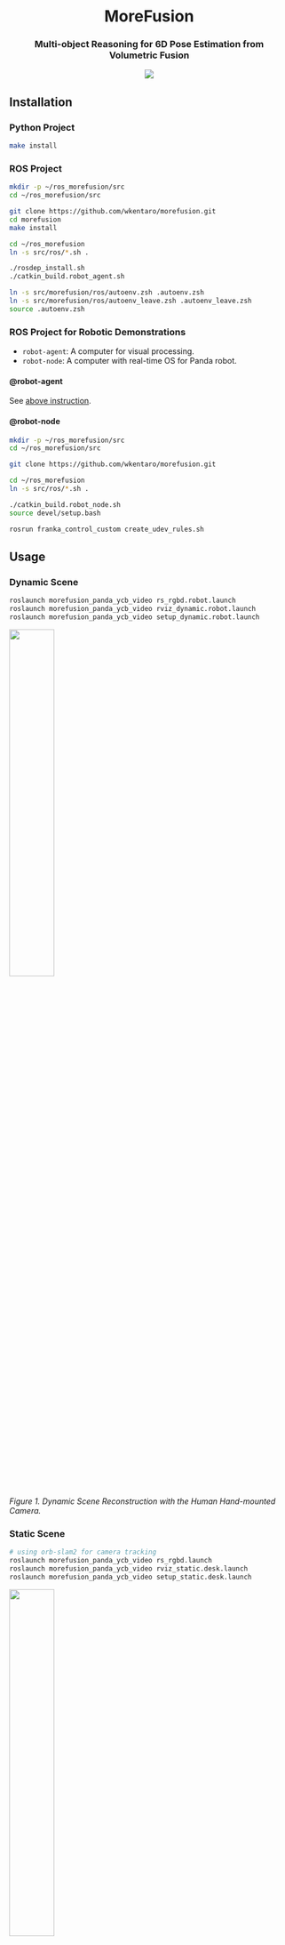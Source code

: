 <h1 align="center">
  MoreFusion
</h1>

<h3 align="center">
  Multi-object Reasoning for 6D Pose Estimation from Volumetric Fusion
</h3>

<div align="center">
  <a href="https://github.com/wkentaro/morefusion/actions">
    <img src="https://github.com/wkentaro/morefusion/workflows/CI/badge.svg">
  </a>
</div>


## Installation

### Python Project

```bash
make install
```

### ROS Project

```bash
mkdir -p ~/ros_morefusion/src
cd ~/ros_morefusion/src

git clone https://github.com/wkentaro/morefusion.git
cd morefusion
make install

cd ~/ros_morefusion
ln -s src/ros/*.sh .

./rosdep_install.sh
./catkin_build.robot_agent.sh

ln -s src/morefusion/ros/autoenv.zsh .autoenv.zsh
ln -s src/morefusion/ros/autoenv_leave.zsh .autoenv_leave.zsh
source .autoenv.zsh
```

### ROS Project for Robotic Demonstrations

- `robot-agent`: A computer for visual processing.
- `robot-node`: A computer with real-time OS for Panda robot.

#### @robot-agent

See <a href="#ros-project">above instruction</a>.

#### @robot-node

```bash
mkdir -p ~/ros_morefusion/src
cd ~/ros_morefusion/src

git clone https://github.com/wkentaro/morefusion.git

cd ~/ros_morefusion
ln -s src/ros/*.sh .

./catkin_build.robot_node.sh
source devel/setup.bash

rosrun franka_control_custom create_udev_rules.sh
```

## Usage

### Dynamic Scene

```bash
roslaunch morefusion_panda_ycb_video rs_rgbd.robot.launch
roslaunch morefusion_panda_ycb_video rviz_dynamic.robot.launch
roslaunch morefusion_panda_ycb_video setup_dynamic.robot.launch
```

<div>
  <img src="https://drive.google.com/uc?id=1E3aqKf9TdSWDjL8rsbAe_oq_jEOQ5RbE" width="40%" />
  <br/>
  <i>Figure 1. Dynamic Scene Reconstruction with the Human Hand-mounted Camera.</i>
</div>

### Static Scene

```bash
# using orb-slam2 for camera tracking
roslaunch morefusion_panda_ycb_video rs_rgbd.launch
roslaunch morefusion_panda_ycb_video rviz_static.desk.launch
roslaunch morefusion_panda_ycb_video setup_static.desk.launch
```

<div>
  <img src="https://drive.google.com/uc?id=1s9gQguthVAQTacO6PaGQw4kOQrdlucri" width="40%" />
  <br/>
  <i>Figure 2. Static Scene Reconstruction with the Human Hand-mounted Camera.</i>
</div>

```bash
# using robotic kinematics for camera tracking
roslaunch morefusion_panda_ycb_video rs_rgbd.robot.launch
roslaunch morefusion_panda_ycb_video rviz_static.robot.launch
roslaunch morefusion_panda_ycb_video setup_static.robot.launch
```

<div>
  <img src="https://drive.google.com/uc?id=1BbjWZPTZhoqbsH4OlzIghOO0VZhG69mK" width="40%" />
  <br/>
  <i>Figure 3. Static Scene Reconstruction with the Robotic Hand-mounted Camera.</i>
</div>

### Robotic Pick-and-Place

```bash
robot-agent $ sudo ntpdata 0.uk.pool.ntp.org  # for time synchronization
robot-node  $ sudo ntpdata 0.uk.pool.ntp.org  # for time synchronization

robot-node  $ roscore

robot-agent $ roslaunch morefusion_panda panda.launch

robot-node  $ roslaunch morefusion_panda_ycb_video rs_rgbd.robot.launch
robot-node  $ roslaunch morefusion_panda_ycb_video rviz_static.launch
robot-node  $ roslaunch morefusion_panda_ycb_video setup_static.robot.launch TARGET:=2
robot-node  $ rosrun morefusion_panda_ycb_video robot_demo_node.py
>>> ri.run()
```

<div>
  <img src="https://drive.google.com/uc?id=1JeIlT2yyhruR5DreFbI9htP8N4X4fP10" width="30%" />
  <img src="https://drive.google.com/uc?id=1vO0k7NS0iRkzGhcmGHBpqe8sp7_i-n0a" width="30%" />
  <img src="https://drive.google.com/uc?id=1aj657Z8_T4JR4ceEh0laiP88ggBllYPK" width="30%" />
  <br/>
  <i>Figure 4. Targetted Object Pick-and-Place. (a) Scanning the Scene; (b) Removing Distractor Objects; (c) Picking Target Object.</i>
</div>
